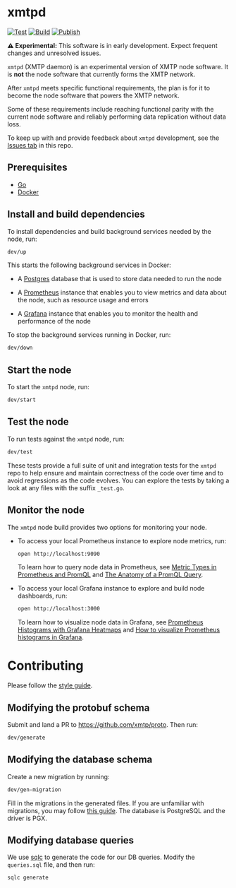 # xmtpd

[![Test](https://github.com/xmtp/xmtpd/actions/workflows/test.yml/badge.svg)](https://github.com/xmtp/xmtpd/actions/workflows/test.yml)
[![Build](https://github.com/xmtp/xmtpd/actions/workflows/build.yml/badge.svg)](https://github.com/xmtp/xmtpd/actions/workflows/build.yml)
[![Publish](https://github.com/xmtp/xmtpd/actions/workflows/publish-node.yml/badge.svg)](https://github.com/xmtp/xmtpd/actions/workflows/publish-node.yml)

**⚠️ Experimental:** This software is in early development. Expect frequent changes and unresolved issues.

`xmtpd` (XMTP daemon) is an experimental version of XMTP node software. It is **not** the node software that currently forms the XMTP network.

After `xmtpd` meets specific functional requirements, the plan is for it to become the node software that powers the XMTP network. 

Some of these requirements include reaching functional parity with the current node software and reliably performing data replication without data loss. 

To keep up with and provide feedback about `xmtpd` development, see the [Issues tab](https://github.com/xmtp/xmtpd/issues) in this repo.

## Prerequisites

- [Go](https://go.dev/doc/install)
- [Docker](https://www.docker.com/get-started/)

## Install and build dependencies

To install dependencies and build background services needed by the node, run:

```sh
dev/up
```

This starts the following background services in Docker:

- A [Postgres](https://www.postgresql.org/) database that is used to store data needed to run the node

- A [Prometheus](https://prometheus.io/) instance that enables you to view metrics and data about the node, such as resource usage and errors

- A [Grafana](https://grafana.com/) instance that enables you to monitor the health and performance of the node

To stop the background services running in Docker, run:

```sh
dev/down
```

## Start the node

To start the `xmtpd` node, run:

```sh
dev/start
```

## Test the node

To run tests against the `xmtpd` node, run:

```sh
dev/test
```

These tests provide a full suite of unit and integration tests for the `xmtpd` repo to help ensure and maintain correctness of the code over time and to avoid regressions as the code evolves. You can explore the tests by taking a look at any files with the suffix `_test.go`. 

## Monitor the node

The `xmtpd` node build provides two options for monitoring your node.

- To access your local Prometheus instance to explore node metrics, run:

    ```sh
    open http://localhost:9090
    ```

    To learn how to query node data in Prometheus, see [Metric Types in Prometheus and PromQL](https://promlabs.com/blog/2020/09/25/metric-types-in-prometheus-and-promql) and [The Anatomy of a PromQL Query](https://promlabs.com/blog/2020/06/18/the-anatomy-of-a-promql-query/).

- To access your local Grafana instance to explore and build node dashboards, run:

    ```sh
    open http://localhost:3000
    ```

    To learn how to visualize node data in Grafana, see [Prometheus Histograms with Grafana Heatmaps](https://towardsdatascience.com/prometheus-histograms-with-grafana-heatmaps-d556c28612c7) and [How to visualize Prometheus histograms in Grafana](https://grafana.com/blog/2020/06/23/how-to-visualize-prometheus-histograms-in-grafana/).

# Contributing

Please follow the [style guide](https://google.github.io/styleguide/go/decisions).

## Modifying the protobuf schema

Submit and land a PR to https://github.com/xmtp/proto. Then run:

  ```sh
  dev/generate
  ```

## Modifying the database schema

Create a new migration by running:

  ```sh
  dev/gen-migration
  ```

Fill in the migrations in the generated files. If you are unfamiliar with migrations, you may follow [this guide](https://github.com/golang-migrate/migrate/blob/master/MIGRATIONS.md). The database is PostgreSQL and the driver is PGX.

## Modifying database queries

We use [sqlc](https://docs.sqlc.dev/en/latest/index.html) to generate the code for our DB queries. Modify the `queries.sql` file, and then run:

  ```sh
  sqlc generate
  ```
